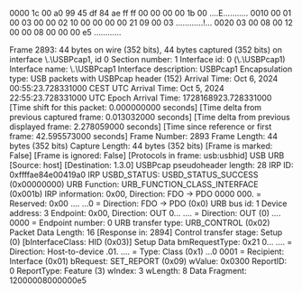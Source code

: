 0000   1c 00 a0 99 45 df 84 ae ff ff 00 00 00 00 1b 00   ....E...........
0010   00 01 00 03 00 00 02 10 00 00 00 00 21 09 00 03   ............!...
0020   03 00 08 00 12 00 00 08 00 00 00 e5               ............

Frame 2893: 44 bytes on wire (352 bits), 44 bytes captured (352 bits) on interface \\.\USBPcap1, id 0
    Section number: 1
    Interface id: 0 (\\.\USBPcap1)
        Interface name: \\.\USBPcap1
        Interface description: USBPcap1
    Encapsulation type: USB packets with USBPcap header (152)
    Arrival Time: Oct  6, 2024 00:55:23.728331000 CEST
    UTC Arrival Time: Oct  5, 2024 22:55:23.728331000 UTC
    Epoch Arrival Time: 1728168923.728331000
    [Time shift for this packet: 0.000000000 seconds]
    [Time delta from previous captured frame: 0.013032000 seconds]
    [Time delta from previous displayed frame: 2.278059000 seconds]
    [Time since reference or first frame: 42.595573000 seconds]
    Frame Number: 2893
    Frame Length: 44 bytes (352 bits)
    Capture Length: 44 bytes (352 bits)
    [Frame is marked: False]
    [Frame is ignored: False]
    [Protocols in frame: usb:usbhid]
USB URB
    [Source: host]
    [Destination: 1.3.0]
    USBPcap pseudoheader length: 28
    IRP ID: 0xffffae84e00419a0
    IRP USBD_STATUS: USBD_STATUS_SUCCESS (0x00000000)
    URB Function: URB_FUNCTION_CLASS_INTERFACE (0x001b)
    IRP information: 0x00, Direction: FDO -> PDO
        0000 000. = Reserved: 0x00
        .... ...0 = Direction: FDO -> PDO (0x0)
    URB bus id: 1
    Device address: 3
    Endpoint: 0x00, Direction: OUT
        0... .... = Direction: OUT (0)
        .... 0000 = Endpoint number: 0
    URB transfer type: URB_CONTROL (0x02)
    Packet Data Length: 16
    [Response in: 2894]
    Control transfer stage: Setup (0)
    [bInterfaceClass: HID (0x03)]
Setup Data
    bmRequestType: 0x21
        0... .... = Direction: Host-to-device
        .01. .... = Type: Class (0x1)
        ...0 0001 = Recipient: Interface (0x01)
    bRequest: SET_REPORT (0x09)
    wValue: 0x0300
        ReportID: 0
        ReportType: Feature (3)
    wIndex: 3
    wLength: 8
    Data Fragment: 12000008000000e5
